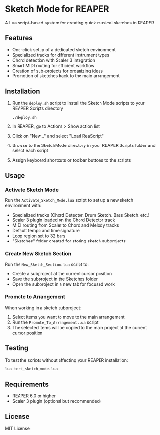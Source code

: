 # Sketch Mode for REAPER

A Lua script-based system for creating quick musical sketches in REAPER.

## Features

- One-click setup of a dedicated sketch environment
- Specialized tracks for different instrument types
- Chord detection with Scaler 3 integration
- Smart MIDI routing for efficient workflow
- Creation of sub-projects for organizing ideas
- Promotion of sketches back to the main arrangement

## Installation

1. Run the `deploy.sh` script to install the Sketch Mode scripts to your REAPER Scripts directory

   ```bash
   ./deploy.sh
   ```

2. In REAPER, go to Actions > Show action list
3. Click on "New..." and select "Load ReaScript"
4. Browse to the SketchMode directory in your REAPER Scripts folder and select each script
5. Assign keyboard shortcuts or toolbar buttons to the scripts

## Usage

### Activate Sketch Mode

Run the `Activate_Sketch_Mode.lua` script to set up a new sketch environment with:

- Specialized tracks (Chord Detector, Drum Sketch, Bass Sketch, etc.)
- Scaler 3 plugin loaded on the Chord Detector track
- MIDI routing from Scaler to Chord and Melody tracks
- Default tempo and time signature
- Loop region set to 32 bars
- "Sketches" folder created for storing sketch subprojects

### Create New Sketch Section

Run the `New_Sketch_Section.lua` script to:

- Create a subproject at the current cursor position
- Save the subproject in the Sketches folder
- Open the subproject in a new tab for focused work

### Promote to Arrangement

When working in a sketch subproject:

1. Select items you want to move to the main arrangement
2. Run the `Promote_To_Arrangement.lua` script
3. The selected items will be copied to the main project at the current cursor position

## Testing

To test the scripts without affecting your REAPER installation:

```bash
lua test_sketch_mode.lua
```

## Requirements

- REAPER 6.0 or higher
- Scaler 3 plugin (optional but recommended)

## License

MIT License
